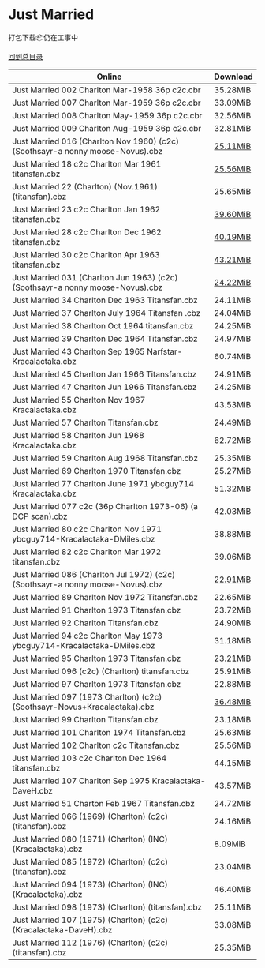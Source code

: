 # Just Married

打包下载📦仍在工事中

[回到总目录](/Catalogs.md)







Online | Download
--- | ---
Just Married 002 Charlton Mar-1958 36p c2c.cbr | 35.28MiB
Just Married 007 Charlton Mar-1959 36p c2c.cbr | 33.09MiB
Just Married 008 Charlton May-1959 36p c2c.cbr | 32.56MiB
Just Married 009 Charlton Aug-1959 36p c2c.cbr | 32.81MiB
Just Married 016 (Charlton Nov 1960) (c2c) (Soothsayr-a nonny moose-Novus).cbz | [25.11MiB](https://pan.baidu.com/s/1bJ2zN4#list/path=%2FNovus%20-%20Week%20of%202017%20Q3%2FNovus%20-%20Week%20of%202017-09-06%2F%E3%82%B3%E3%82%B9%E3%82%A6%E3%82%B7%E3%82%AD%E3%82%BB%E3%82%BF%E3%82%BF%E3%82%BD%E3%82%BB%E3%82%AF%E3%82%AB%E3%82%BB%E3%82%A4%E3%82%A8%E3%82%A4%E3%82%BD%E3%82%A4%E3%82%B1%E3%82%AA%E3%82%A6%E3%82%AB%E3%82%B3%E3%82%A6%E3%82%A6%E3%82%B1%E3%82%B9%E3%82%B3%E3%82%B7%E3%82%B9%E3%82%BB%E3%82%AD&parentPath=%2FNovus%20-%20Week%20of%202017%20Q3)
Just Married 18 c2c Charlton Mar 1961 titansfan.cbz | [25.56MiB](https://pan.baidu.com/s/1Aiau_bcm_D1eY1Up4SNQKw#list/path=%2FHitlist%20Week%20of%202018%20Q1%2FHitlist%20Week%20of%202018.02.14%2F%E3%82%B1%E3%82%BD%E3%82%A2%E3%82%A6%E3%82%BD%E3%82%BF%E3%82%B7%E3%82%AF%E3%82%B9%E3%82%B9%E3%82%B1%E3%82%B9%E3%82%BF%E3%82%BD%E3%82%B3%E3%82%AD%E3%82%BB%E3%82%A8%E3%82%BB%E3%82%A8%E3%82%BB%E3%82%B9%E3%82%A8%E3%82%B9%E3%82%AA%E3%82%AA%E3%82%B5%E3%82%BF%E3%82%B3%E3%82%A4%E3%82%A6%E3%82%AD&parentPath=%2FHitlist%20Week%20of%202018%20Q1)
Just Married 22 (Charlton) (Nov.1961) (titansfan).cbz | 25.65MiB
Just Married 23 c2c Charlton Jan 1962 titansfan.cbz | [39.60MiB](https://pan.baidu.com/s/1Aiau_bcm_D1eY1Up4SNQKw#list/path=%2FHitlist%20Week%20of%202018%20Q1%2FHitlist%20Week%20of%202018.02.14%2F%E3%82%A2%E3%82%A4%E3%82%A8%E3%82%BD%E3%82%A2%E3%82%AA%E3%82%BF%E3%82%AD%E3%82%BD%E3%82%B1%E3%82%A4%E3%82%A8%E3%82%B3%E3%82%AD%E3%82%AA%E3%82%B3%E3%82%A8%E3%82%AA%E3%82%B7%E3%82%AB%E3%82%A4%E3%82%A6%E3%82%AF%E3%82%BF%E3%82%BB%E3%82%BF%E3%82%B3%E3%82%AD%E3%82%A6%E3%82%BD%E3%82%BF%E3%82%B7&parentPath=%2FHitlist%20Week%20of%202018%20Q1)
Just Married 28 c2c Charlton Dec 1962 titansfan.cbz | [40.19MiB](https://pan.baidu.com/s/1Aiau_bcm_D1eY1Up4SNQKw#list/path=%2FHitlist%20Week%20of%202018%20Q1%2FHitlist%20Week%20of%202018.02.14%2F%E3%82%B9%E3%82%AD%E3%82%A4%E3%82%AF%E3%82%B7%E3%82%B9%E3%82%A2%E3%82%BB%E3%82%B3%E3%82%BF%E3%82%B9%E3%82%A4%E3%82%AD%E3%82%AB%E3%82%B3%E3%82%A2%E3%82%B7%E3%82%B1%E3%82%B7%E3%82%A2%E3%82%B1%E3%82%A6%E3%82%AB%E3%82%BF%E3%82%AD%E3%82%B3%E3%82%A6%E3%82%BB%E3%82%AB%E3%82%A6%E3%82%B7%E3%82%B3&parentPath=%2FHitlist%20Week%20of%202018%20Q1)
Just Married 30 c2c Charlton Apr 1963 titansfan.cbz | [43.21MiB](https://pan.baidu.com/s/1Aiau_bcm_D1eY1Up4SNQKw#list/path=%2FHitlist%20Week%20of%202018%20Q1%2FHitlist%20Week%20of%202018.02.14%2F%E3%82%B1%E3%82%A2%E3%82%AF%E3%82%B9%E3%82%BF%E3%82%A2%E3%82%AA%E3%82%A4%E3%82%B7%E3%82%BD%E3%82%AB%E3%82%B1%E3%82%A2%E3%82%A6%E3%82%B9%E3%82%AF%E3%82%AA%E3%82%B1%E3%82%BB%E3%82%B7%E3%82%A4%E3%82%AD%E3%82%A2%E3%82%B7%E3%82%B3%E3%82%A2%E3%82%BD%E3%82%A8%E3%82%A2%E3%82%A4%E3%82%A4%E3%82%BF&parentPath=%2FHitlist%20Week%20of%202018%20Q1)
Just Married 031 (Charlton Jun 1963) (c2c) (Soothsayr-a nonny moose-Novus).cbz | [24.22MiB](https://pan.baidu.com/s/1dFarrOX#list/path=%2FNovus%20-%20Week%20of%202017%20Q3%2FNovus%20-%20Week%20of%202017-09-13%2F%E3%82%B3%E3%82%BB%E3%82%A8%E3%82%B3%E3%82%B7%E3%82%B5%E3%82%BF%E3%82%B3%E3%82%AD%E3%82%B5%E3%82%B3%E3%82%A6%E3%82%AF%E3%82%AD%E3%82%B3%E3%82%A6%E3%82%B9%E3%82%AB%E3%82%AF%E3%82%B7%E3%82%A4%E3%82%B3%E3%82%AD%E3%82%AB%E3%82%AF%E3%82%B3%E3%82%BB%E3%82%AF%E3%82%B5%E3%82%BF%E3%82%B5%E3%82%A6&parentPath=%2FNovus%20-%20Week%20of%202017%20Q3)
Just Married 34 Charlton Dec 1963 Titansfan.cbz | 24.11MiB
Just Married 37 Charlton July 1964 Titansfan .cbz | 24.04MiB
Just Married 38 Charlton Oct 1964 titansfan.cbz | 24.25MiB
Just Married 39 Charlton Dec 1964 Titansfan.cbz | 24.97MiB
Just Married 43 Charlton Sep 1965 Narfstar-Kracalactaka.cbz | 60.74MiB
Just Married 45 Charlton Jan 1966 Titansfan.cbz | 24.91MiB
Just Married 47 Charlton Jun 1966 Titansfan.cbz | 24.25MiB
Just Married 55 Charlton Nov 1967 Kracalactaka.cbz | 43.53MiB
Just Married 57 Charlton Titansfan.cbz | 24.49MiB
Just Married 58 Charlton Jun 1968 Kracalactaka.cbz | 62.72MiB
Just Married 59 Charlton Aug 1968 Titansfan.cbz | 25.35MiB
Just Married 69 Charlton 1970 Titansfan.cbz | 25.27MiB
Just Married 77 Charlton June 1971 ybcguy714 Kracalactaka.cbz | 51.32MiB
Just Married 077 c2c (36p Charlton 1973-06) (a DCP scan).cbz | 42.03MiB
Just Married 80 c2c Charlton Nov 1971 ybcguy714-Kracalactaka-DMiles.cbz | 38.88MiB
Just Married 82 c2c Charlton Mar 1972 titansfan.cbz | 39.06MiB
Just Married 086 (Charlton Jul 1972) (c2c) (Soothsayr-a nonny moose-Novus).cbz | [22.91MiB](https://pan.baidu.com/s/1dFarrOX#list/path=%2FNovus%20-%20Week%20of%202017%20Q3%2FNovus%20-%20Week%20of%202017-09-13%2F%E3%82%A2%E3%82%B5%E3%82%AB%E3%82%AA%E3%82%AD%E3%82%B7%E3%82%B7%E3%82%A8%E3%82%BB%E3%82%B7%E3%82%B1%E3%82%BB%E3%82%A4%E3%82%BF%E3%82%B5%E3%82%AD%E3%82%BF%E3%82%BB%E3%82%B9%E3%82%AF%E3%82%B1%E3%82%B7%E3%82%A2%E3%82%BB%E3%82%AA%E3%82%BB%E3%82%A2%E3%82%A6%E3%82%A2%E3%82%B7%E3%82%B7%E3%82%AF&parentPath=%2FNovus%20-%20Week%20of%202017%20Q3)
Just Married 89 Charlton Nov 1972 Titansfan.cbz | 22.65MiB
Just Married 91 Charlton 1973 Titansfan.cbz | 23.72MiB
Just Married 92 Charlton Titansfan.cbz | 24.90MiB
Just Married 94 c2c Charlton May 1973 ybcguy714-Kracalactaka-DMiles.cbz | 31.18MiB
Just Married 95 Charlton 1973 Titansfan.cbz | 23.21MiB
Just Married 096 (c2c) (Charlton) titansfan.cbz | 25.91MiB
Just Married 97 Charlton 1973 Titansfan.cbz | 22.88MiB
Just Married 097 (1973 Charlton) (c2c) (Soothsayr-Novus+Kracalactaka).cbz | [36.48MiB](https://pan.baidu.com/s/1bJ2zN4#list/path=%2FNovus%20-%20Week%20of%202017%20Q3%2FNovus%20-%20Week%20of%202017-09-06%2F%E3%82%A2%E3%82%B5%E3%82%AA%E3%82%A6%E3%82%AF%E3%82%A6%E3%82%A6%E3%82%BD%E3%82%B3%E3%82%AA%E3%82%B9%E3%82%B1%E3%82%BF%E3%82%B9%E3%82%AB%E3%82%AB%E3%82%BB%E3%82%BD%E3%82%BF%E3%82%B5%E3%82%B3%E3%82%B3%E3%82%A6%E3%82%A6%E3%82%AA%E3%82%AB%E3%82%B5%E3%82%BB%E3%82%BB%E3%82%AD%E3%82%A6%E3%82%BB&parentPath=%2FNovus%20-%20Week%20of%202017%20Q3)
Just Married 99 Charlton Titansfan.cbz | 23.18MiB
Just Married 101 Charlton 1974 Titansfan.cbz | 25.63MiB
Just Married 102 Charlton c2c Titansfan.cbz | 25.56MiB
Just Married 103 c2c Charlton Dec 1964 titansfan.cbz | 44.15MiB
Just Married 107 Charlton Sep 1975 Kracalactaka-DaveH.cbz | 43.57MiB
Just Married 51 Charton Feb 1967 Titansfan.cbz | 24.72MiB
Just Married 066 (1969) (Charlton) (c2c) (titansfan).cbz | 24.16MiB
Just Married 080 (1971) (Charlton) (INC) (Kracalactaka).cbz | 8.09MiB
Just Married 085 (1972) (Charlton) (c2c) (titansfan).cbz | 23.04MiB
Just Married 094 (1973) (Charlton) (INC) (Kracalactaka).cbz | 46.40MiB
Just Married 098 (1973) (Charlton) (titansfan).cbz | 25.11MiB
Just Married 107 (1975) (Charlton) (c2c) (Kracalactaka-DaveH).cbz | 33.08MiB
Just Married 112 (1976) (Charlton) (c2c) (titansfan).cbz | 25.35MiB